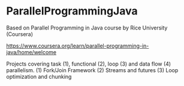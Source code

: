 # ParallelProgrammingJava
Based on Parallel Programming in Java course by Rice University (Coursera)

https://www.coursera.org/learn/parallel-programming-in-java/home/welcome

Projects covering task (1), functional (2), loop (3) and data flow (4) parallelism.
(1) Fork/Join Framework
(2) Streams and futures
(3) Loop optimization and chunking
